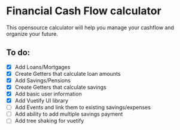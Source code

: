 # Financial Cash Flow calculator

This opensource calculator will help you manage your cashflow and organize your future.

## To do:

- [x] Add Loans/Mortgages
- [x] Create Getters that calculate loan amounts
- [x] Add Savings/Pensions
- [x] Create Getters that calculate savings
- [x] Add basic user information
- [x] Add Vuetify UI library
- [ ] Add Events and link them to existing savings/expenses
- [ ] Add ability to add multiple savings payment
- [ ] Add tree shaking for vuetify
